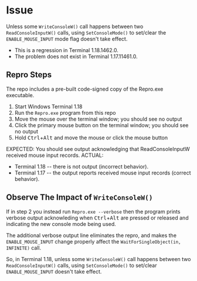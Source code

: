 # Issue

Unless some `WriteConsoleW()` call happens between two `ReadConsoleInputW()` calls, using
`SetConsoleMode()` to set/clear the `ENABLE_MOUSE_INPUT` mode flag doesn't take effect.

- This is a regression in Terminal 1.18.1462.0.
- The problem does not exist in Terminal 1.17.11461.0.

## Repro Steps

The repo includes a pre-built code-signed copy of the Repro.exe executable.

1. Start Windows Terminal 1.18
2. Run the `Repro.exe` program from this repo
3. Move the mouse over the terminal window; you should see no output
4. Click the primary mouse button on the terminal window; you should see no output
5. Hold <kbd>Ctrl</kbd>+<kbd>Alt</kbd> and move the mouse or click the mouse button

EXPECTED:  You should see output acknowledging that ReadConsoleInputW received mouse input records.
ACTUAL:
- Terminal 1.18 -- there is not output (incorrect behavior).
- Terminal 1.17 -- the output reports received mouse input records (correct behavior).

## Observe The Impact of `WriteConsoleW()`

If in step 2 you instead run `Repro.exe --verbose` then the program prints verbose output
acknowleding when <kbd>Ctrl</kbd>+<kbd>Alt</kbd> are pressed or released and indicating the new
console mode being used.

The additional verbose output line eliminates the repro, and makes the `ENABLE_MOUSE_INPUT` change
properly affect the `WaitForSingleObject(in, INFINITE)` call.

So, in Terminal 1.18, unless some `WriteConsoleW()` call happens between two `ReadConsoleInputW()`
calls, using `SetConsoleMode()` to set/clear `ENABLE_MOUSE_INPUT` doesn't take effect.
